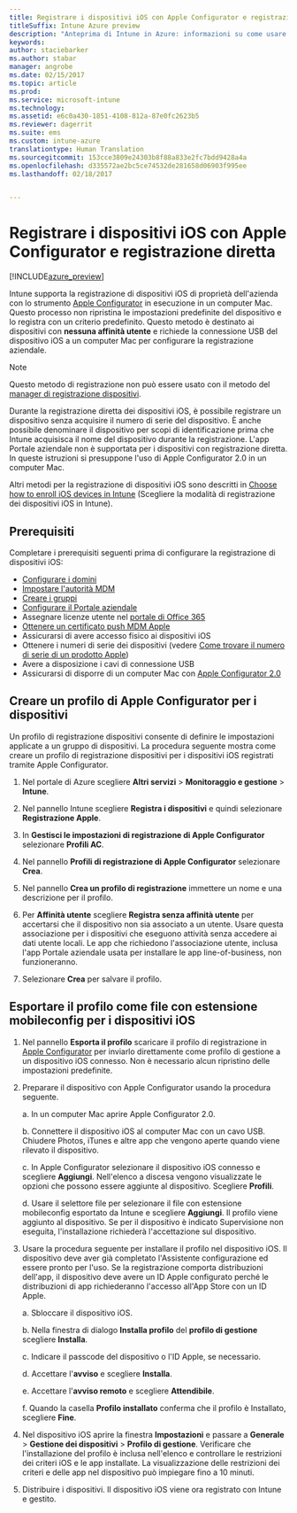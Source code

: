 ```yaml
---
title: Registrare i dispositivi iOS con Apple Configurator e registrazione diretta
titleSuffix: Intune Azure preview
description: "Anteprima di Intune in Azure: informazioni su come usare lo strumento Apple Configurator per registrare i dispositivi iOS di proprietà dell&quot;azienda con la registrazione diretta."
keywords: 
author: staciebarker
ms.author: stabar
manager: angrobe
ms.date: 02/15/2017
ms.topic: article
ms.prod: 
ms.service: microsoft-intune
ms.technology: 
ms.assetid: e6c0a430-1851-4108-812a-87e0fc2623b5
ms.reviewer: dagerrit
ms.suite: ems
ms.custom: intune-azure
translationtype: Human Translation
ms.sourcegitcommit: 153cce3809e24303b8f88a833e2fc7bdd9428a4a
ms.openlocfilehash: d335572ae2bc5ce74532de281658d06903f995ee
ms.lasthandoff: 02/18/2017


---
```


# <a name="enroll-ios-devices-with-apple-configurator-and-direct-enrollment"></a>Registrare i dispositivi iOS con Apple Configurator e registrazione diretta 

[!INCLUDE[azure_preview](../includes/azure_preview.md)]

Intune supporta la registrazione di dispositivi iOS di proprietà dell'azienda con lo strumento [Apple Configurator](https://itunes.apple.com/us/app/apple-configurator-2/id1037126344?mt=12) in esecuzione in un computer Mac. Questo processo non ripristina le impostazioni predefinite del dispositivo e lo registra con un criterio predefinito. Questo metodo è destinato ai dispositivi con **nessuna affinità utente** e richiede la connessione USB del dispositivo iOS a un computer Mac per configurare la registrazione aziendale.

>[!NOTE]
>Questo metodo di registrazione non può essere usato con il metodo del [manager di registrazione dispositivi](enroll-devices-using-device-enrollment-manager.md).

Durante la registrazione diretta dei dispositivi iOS, è possibile registrare un dispositivo senza acquisire il numero di serie del dispositivo. È anche possibile denominare il dispositivo per scopi di identificazione prima che Intune acquisisca il nome del dispositivo durante la registrazione. L'app Portale aziendale non è supportata per i dispositivi con registrazione diretta. In queste istruzioni si presuppone l'uso di Apple Configurator 2.0 in un computer Mac.

Altri metodi per la registrazione di dispositivi iOS sono descritti in [Choose how to enroll iOS devices in Intune](choose-ios-enrollment-method.md) (Scegliere la modalità di registrazione dei dispositivi iOS in Intune).


## <a name="prerequisites"></a>Prerequisiti

Completare i prerequisiti seguenti prima di configurare la registrazione di dispositivi iOS:

- [Configurare i domini](https://docs.microsoft.com/intune/get-started/start-with-a-paid-subscription-to-microsoft-intune-step-2)
- [Impostare l'autorità MDM](set-mdm-authority.md)
- [Creare i gruppi](https://docs.microsoft.com/intune/get-started/start-with-a-paid-subscription-to-microsoft-intune-step-5)
- [Configurare il Portale aziendale](/intune-azure/manage-apps/company-portal-app.md)
- Assegnare licenze utente nel [portale di Office 365](http://go.microsoft.com/fwlink/p/?LinkId=698854)
- [Ottenere un certificato push MDM Apple](get-an-apple-mdm-push-certificate.md)
- Assicurarsi di avere accesso fisico ai dispositivi iOS
- Ottenere i numeri di serie dei dispositivi (vedere [Come trovare il numero di serie di un prodotto Apple](https://support.apple.com//HT204308))
- Avere a disposizione i cavi di connessione USB
- Assicurarsi di disporre di un computer Mac con [Apple Configurator 2.0](https://itunes.apple.com/us/app/apple-configurator-2/id1037126344?mt=12)

## <a name="create-an-apple-configurator-profile-for-devices"></a>Creare un profilo di Apple Configurator per i dispositivi

Un profilo di registrazione dispositivi consente di definire le impostazioni applicate a un gruppo di dispositivi. La procedura seguente mostra come creare un profilo di registrazione dispositivi per i dispositivi iOS registrati tramite Apple Configurator.

1. Nel portale di Azure scegliere **Altri servizi** > **Monitoraggio e gestione** > **Intune**.

2. Nel pannello Intune scegliere **Registra i dispositivi** e quindi selezionare **Registrazione Apple**.

3. In **Gestisci le impostazioni di registrazione di Apple Configurator** selezionare **Profili AC**.

4. Nel pannello **Profili di registrazione di Apple Configurator** selezionare **Crea**.

5. Nel pannello **Crea un profilo di registrazione** immettere un nome e una descrizione per il profilo.

6. Per **Affinità utente** scegliere **Registra senza affinità utente** per accertarsi che il dispositivo non sia associato a un utente. Usare questa associazione per i dispositivi che eseguono attività senza accedere ai dati utente locali. Le app che richiedono l'associazione utente, inclusa l'app Portale aziendale usata per installare le app line-of-business, non funzioneranno.

7. Selezionare **Crea** per salvare il profilo.

## <a name="export-the-profile-as-mobileconfig-to-ios-devices"></a>Esportare il profilo come file con estensione mobileconfig per i dispositivi iOS

1. Nel pannello **Esporta il profilo** scaricare il profilo di registrazione in [Apple Configurator](https://itunes.apple.com/us/app/apple-configurator-2/id1037126344?mt=12) per inviarlo direttamente come profilo di gestione a un dispositivo iOS connesso. Non è necessario alcun ripristino delle impostazioni predefinite.

2. Preparare il dispositivo con Apple Configurator usando la procedura seguente.

   a. In un computer Mac aprire Apple Configurator 2.0.

   b. Connettere il dispositivo iOS al computer Mac con un cavo USB. Chiudere Photos, iTunes e altre app che vengono aperte quando viene rilevato il dispositivo.

   c. In Apple Configurator selezionare il dispositivo iOS connesso e scegliere **Aggiungi**. Nell'elenco a discesa vengono visualizzate le opzioni che possono essere aggiunte al dispositivo. Scegliere **Profili**.

   d. Usare il selettore file per selezionare il file con estensione mobileconfig esportato da Intune e scegliere **Aggiungi**. Il profilo viene aggiunto al dispositivo. Se per il dispositivo è indicato Supervisione non eseguita, l'installazione richiederà l'accettazione sul dispositivo.

3. Usare la procedura seguente per installare il profilo nel dispositivo iOS. Il dispositivo deve aver già completato l'Assistente configurazione ed essere pronto per l'uso. Se la registrazione comporta distribuzioni dell'app, il dispositivo deve avere un ID Apple configurato perché le distribuzioni di app richiederanno l'accesso all'App Store con un ID Apple.

   a. Sbloccare il dispositivo iOS.

   b. Nella finestra di dialogo **Installa profilo** del **profilo di gestione** scegliere **Installa**.

   c. Indicare il passcode del dispositivo o l'ID Apple, se necessario.

   d. Accettare l'**avviso** e scegliere **Installa**.

   e. Accettare l'**avviso remoto** e scegliere **Attendibile**.

   f. Quando la casella **Profilo installato** conferma che il profilo è Installato, scegliere **Fine**.

4. Nel dispositivo iOS aprire la finestra **Impostazioni** e passare a **Generale**  >  **Gestione dei dispositivi**  >  **Profilo di gestione**. Verificare che l'installazione del profilo è inclusa nell'elenco e controllare le restrizioni dei criteri iOS e le app installate. La visualizzazione delle restrizioni dei criteri e delle app nel dispositivo può impiegare fino a 10 minuti.

5. Distribuire i dispositivi. Il dispositivo iOS viene ora registrato con Intune e gestito.


